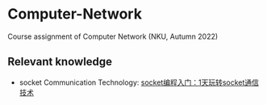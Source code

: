 # Computer-Network
Course assignment of Computer Network (NKU, Autumn 2022)

## Relevant knowledge
- socket Communication Technology: [socket编程入门：1天玩转socket通信技术](http://c.biancheng.net/socket/)
